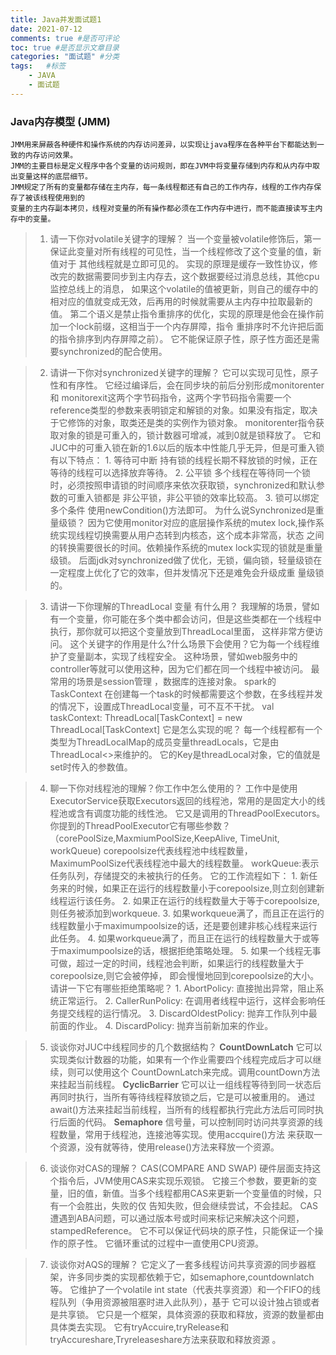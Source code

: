 ```yaml
---
title: Java并发面试题1
date: 2021-07-12
comments: true #是否可评论
toc: true #是否显示文章目录
categories: "面试题" #分类
tags:   #标签
    - JAVA
    - 面试题
---
```

### Java内存模型 (JMM)
    JMM用来屏蔽各种硬件和操作系统的内存访问差异，以实现让java程序在各种平台下都能达到一致的内存访问效果。
    JMM的主要目标是定义程序中各个变量的访问规则，即在JVM中将变量存储到内存和从内存中取出变量这样的底层细节。
    JMM规定了所有的变量都存储在主内存，每一条线程都还有自己的工作内存，线程的工作内存保存了被该线程使用到的
    变量的主内存副本拷贝，线程对变量的所有操作都必须在工作内存中进行，而不能直接读写主内存中的变量。

> 1. 请一下你对volatile关键字的理解？
    当一个变量被volatile修饰后，第一保证此变量对所有线程的可见性，当一个线程修改了这个变量的值，新值对于
    其他线程就是立即可见的。
    实现的原理是缓存一致性协议，修改完的数据需要同步到主内存去，这个数据要经过消息总线，其他cpu监控总线上的消息，
    如果这个volatile的值被更新，则自己的缓存中的相对应的值就变成无效，后再用的时候就需要从主内存中拉取最新的值。
    第二个语义是禁止指令重排序的优化，实现的原理是他会在操作前加一个lock前缀，这相当于一个内存屏障，指令
    重排序时不允许把后面的指令排序到内存屏障之前）。
    它不能保证原子性，原子性方面还是需要synchronized的配合使用。

> 2. 请讲一下你对synchronized关键字的理解？
    它可以实现可见性，原子性和有序性。
    它经过编译后，会在同步块的前后分别形成monitorenter 和 monitorexit这两个字节码指令，这两个字节码指令需要一个
    reference类型的参数来表明锁定和解锁的对象。如果没有指定，取决于它修饰的对象，取类还是类的实例作为锁对象。
    monitorenter指令获取对象的锁是可重入的，锁计数器可增减，减到0就是锁释放了。
    它和JUC中的可重入锁在新的1.6以后的版本中性能几乎无异，但是可重入锁有以下特点：
    1. 等待可中断 持有锁的线程长期不释放锁的时候，正在等待的线程可以选择放弃等待。
    2. 公平锁 多个线程在等待同一个锁时，必须按照申请锁的时间顺序来依次获取锁，synchronized和默认参数的可重入锁都是
    非公平锁，非公平锁的效率比较高。
    3. 锁可以绑定多个条件 使用newCondition()方法即可。
    为什么说Synchronized是重量级锁？
    因为它使用monitor对应的底层操作系统的mutex lock,操作系统实现线程切换需要从用户态转到内核态，这个成本非常高，状态
    之间的转换需要很长的时间。依赖操作系统的mutex lock实现的锁就是重量级锁。
    后面jdk对synchronized做了优化，无锁，偏向锁，轻量级锁在一定程度上优化了它的效率，但并发情况下还是难免会升级成重
    量级锁的。

> 3. 请讲一下你理解的ThreadLocal 变量 有什么用？
    我理解的场景，譬如有一个变量，你可能在多个类中都会访问，但是这些类都在一个线程中执行，那你就可以把这个变量放到ThreadLocal里面，
    这样非常方便访问。
    这个关键字的作用是什么?什么场景下会使用？它为每一个线程维护了变量副本，实现了线程安全。
    这种场景，譬如web服务中的controller等就可以使用这种，因为它们都在同一个线程中被访问。
    最常用的场景是session管理 ，数据库的连接对象。
    spark的TaskContext 在创建每一个task的时候都需要这个参数，在多线程并发的情况下，设置成ThreadLocal变量，可不互不干扰。
    val taskContext: ThreadLocal[TaskContext] = new ThreadLocal[TaskContext]
    它是怎么实现的呢？
    每一个线程都有一个类型为ThreadLocalMap的成员变量threadLocals，它是由ThreadLocal<>来维护的。
    它的Key是threadLocal对象，它的值就是set时传入的参数值。

> 4. 聊一下你对线程池的理解？你工作中怎么使用的？
     工作中是使用ExecutorService获取Executors返回的线程池，常用的是固定大小的线程池或含有调度功能的线性池。
     它又是调用的ThreadPoolExecutors。
     你提到的ThreadPoolExecutor它有哪些参数？
     （corePoolSize,MaxmiumPoolSize,KeepAlive, TimeUnit, workQueue)
      corepoolsize代表线程池中线程数量，MaximumPoolSize代表线程池中最大的线程数量。
      workQueue:表示任务队列，存储提交的未被执行的任务。
      它的工作流程如下：
      1. 新任务来的时候，如果正在运行的线程数量小于corepoolsize,则立刻创建新线程运行该任务。
      2. 如果正在运行的线程数量大于等于corepoolsize,则任务被添加到workqueue.
      3. 如果workqueue满了，而且正在运行的线程数量小于maximumpoolsize的话，还是要创建非核心线程来运行此任务。
      4. 如果workqueue满了，而且正在运行的线程数量大于或等于maximumpoolsize的话，根据拒绝策略处理。
      5. 如果一个线程无事可做，超过一定的时间，线程池会判断，如果运行的线程数量大于corepoolsize,则它会被停掉，
         即会慢慢地回到corepoolsize的大小。
      请讲一下它有哪些拒绝策略呢？
      1. AbortPolicy: 直接抛出异常，阻止系统正常运行。
      2. CallerRunPolicy: 在调用者线程中运行，这样会影响任务提交线程的运行情况。
      3. DiscardOldestPolicy: 抛弃工作队列中最前面的作业。
      4. DiscardPolicy: 抛弃当前新加来的作业。

>  5. 谈谈你对JUC中线程同步的几个数据结构？
      **CountDownLatch** 它可以实现类似计数器的功能，如果有一个作业需要四个线程完成后才可以继续，则可以使用这个
      CountDownLatch来完成。调用countDown方法来挂起当前线程。
      **CyclicBarrier** 它可以让一组线程等待到同一状态后再同时执行，当所有等待线程释放锁之后，它是可以被重用的。
      通过await()方法来挂起当前线程，当所有的线程都执行完此方法后可同时执行后面的代码。
      **Semaphore** 信号量，可以控制同时访问共享资源的线程数量，常用于线程池，连接池等实现。使用accquire()方法
      来获取一个资源，没有就等待，使用release()方法来释放一个资源。

>  6. 谈谈你对CAS的理解？
      CAS(COMPARE AND SWAP) 硬件层面支持这个指令后，JVM使用CAS来实现乐观锁。
      它接三个参数，要更新的变量，旧的值，新值。当多个线程都用CAS来更新一个变量值的时候，只有一个会胜出，失败的仅
      告知失败，但会继续尝试，不会挂起。
      CAS遭遇到ABA问题，可以通过版本号或时间来标记来解决这个问题，stampedReference。
      它不可以保证代码块的原子性，只能保证一个操作的原子性。
      它循环重试的过程中一直使用CPU资源。

>  7. 谈谈你对AQS的理解？
      它定义了一套多线程访问共享资源的同步器框架，许多同步类的实现都依赖于它，如semaphore,countdownlatch等。
      它维护了一个volatile int state（代表共享资源）和一个FIFO的线程队列（争用资源被阻塞时进入此队列），基于
      它可以设计独占锁或者是共享锁。
      它只是一个框架，具体资源的获取和释放，资源的数量都由具体类去实现。
      它有tryAccuire,tryRelease和tryAccureshare,Tryreleaseshare方法来获取和释放资源 。



